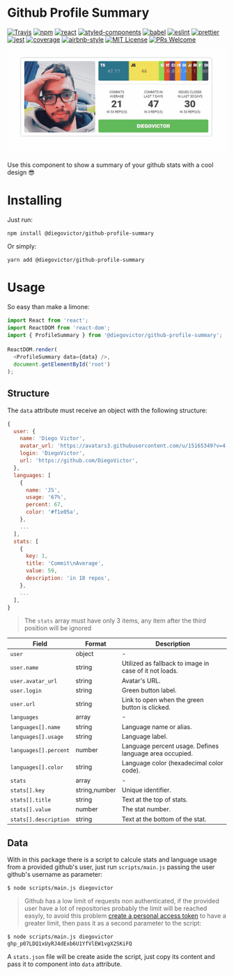 # Github Profile Summary
[![Travis](https://img.shields.io/travis/com/diegovictor/github-profile-summary?logo=travis&style=flat-square)](https://app.travis-ci.com/DiegoVictor/github-profile-summary)
[![npm](https://img.shields.io/npm/v/@diegovictor/github-profile-summary?style=flat-square)](https://www.npmjs.com/package/@diegovictor/github-profile-summary)
[![react](https://img.shields.io/badge/reactjs-18.1.0-61dafb?style=flat-square&logo=react)](https://reactjs.org/)
[![styled-components](https://img.shields.io/badge/styled_components-5.3.5-db7b86?style=flat-square&logo=styled-components)](https://styled-components.com/)
[![babel](https://img.shields.io/badge/babel-7.17.10-F9DC3E?style=flat-square&logo=babel)](https://babeljs.io/)
[![eslint](https://img.shields.io/badge/eslint-8.14.0-4b32c3?style=flat-square&logo=eslint)](https://eslint.org/)
[![prettier](https://img.shields.io/badge/prettier-2.6.2-F7B93E?style=flat-square&logo=prettier)](https://prettier.io/)
[![jest](https://img.shields.io/badge/jest-28.0.3-brightgreen?style=flat-square&logo=jest)](https://jestjs.io/)
[![coverage](https://img.shields.io/codecov/c/gh/DiegoVictor/github-profile-summary?logo=codecov&style=flat-square)](https://codecov.io/gh/DiegoVictor/github-profile-summary)
[![airbnb-style](https://flat.badgen.net/badge/style-guide/airbnb/ff5a5f?icon=airbnb)](https://github.com/airbnb/javascript)
[![MIT License](https://img.shields.io/badge/license-MIT-green?style=flat-square)](https://raw.githubusercontent.com/DiegoVictor/github-profile-summary/master/LICENSE)
[![PRs Welcome](https://img.shields.io/badge/PRs-welcome-brightgreen.svg?style=flat-square)](http://makeapullrequest.com)<br>

![DiegoVictor](https://raw.githubusercontent.com/DiegoVictor/github-profile-summary/master/screenshots/demo.gif)

Use this component to show a summary of your github stats with a cool design 😎

# Installing
Just run:
```
npm install @diegovictor/github-profile-summary
```
Or simply:
```
yarn add @diegovictor/github-profile-summary
```

# Usage
So easy than make a limone:
```js
import React from 'react';
import ReactDOM from 'react-dom';
import { ProfileSummary } from '@diegovictor/github-profile-summary';

ReactDOM.render(
  <ProfileSummary data={data} />,
  document.getElementById('root')
);
```

## Structure
The `data` attribute must receive an object with the following structure:
```js
{
  user: {
    name: 'Diego Victor',
    avatar_url: 'https://avatars3.githubusercontent.com/u/15165349?v=4',
    login: 'DiegoVictor',
    url: 'https://github.com/DiegoVictor',
  },
  languages: [
    {
      name: 'JS',
      usage: '67%',
      percent: 67,
      color: '#f1e05a',
    },
    ...
  ],
  stats: [
    {
      key: 1,
      title: 'Commit\nAverage',
      value: 59,
      description: 'in 18 repos',
    },
    ...
  ],
}
```
> The `stats` array must have only 3 items, any item after the third position will be ignored

Field|Format|Description
---|---|---
`user`|object| -
`user.name`|string|Utilized as fallback to image in case of it not loads.
`user.avatar_url`|string|Avatar's URL.
`user.login`|string|Green button label.
`user.url`|string|Link to open when the green button is clicked.
`languages`|array| -
`languages[].name`|string|Language name or alias.
`languages[].usage`|string|Language label.
`languages[].percent`|number|Language percent usage. Defines language area occupied.
`languages[].color`|string|Language color (hexadecimal color code).
`stats`|array| -
`stats[].key`|string,number|Unique identifier.
`stats[].title`|string|Text at the top of stats.
`stats[].value`|number|The stat number.
`stats[].description`|string|Text at the bottom of the stat.

## Data
With in this package there is a script to calcule stats and language usage from a provided github's user, just run `scripts/main.js` passing the user github's username as parameter:
```shell
$ node scripts/main.js diegovictor
```
> Github has a low limit of requests non authenticated, if the provided user have a lot of repositories probably the limit will be reached easyly, to avoid this problem [create a personal access token](https://docs.github.com/pt/github/authenticating-to-github/keeping-your-account-and-data-secure/creating-a-personal-access-token) to have a greater limit, then pass it as a second parameter to the script:
```shell
$ node scripts/main.js diegovictor ghp_p07LDQ1xUyRJ4dExb6U1YfVlEW1vgX2SKiFQ
```
A `stats.json` file will be create aside the script, just copy its content and pass it to component into `data` attribute.
